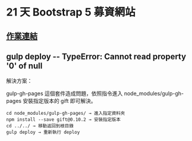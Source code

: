 # 21 天 Bootstrap 5 募資網站

## [作業連結](https://lcf7891.github.io/PinpinFundraisingWebsite/)

## gulp deploy -- TypeError: Cannot read property '0' of null

  解決方案：
  
  gulp-gh-pages 這個套件造成問題，依照指令進入 node_modules/gulp-gh-pages 安裝指定版本的 gift 即可解決。
  
  ```====
  cd node_modules/gulp-gh-pages/ → 進入指定資料夾
  npm install --save gift@0.10.2 → 安裝指定版本
  cd ../../ → 移動返回到根目錄
  gulp deploy → 重新執行 deploy

